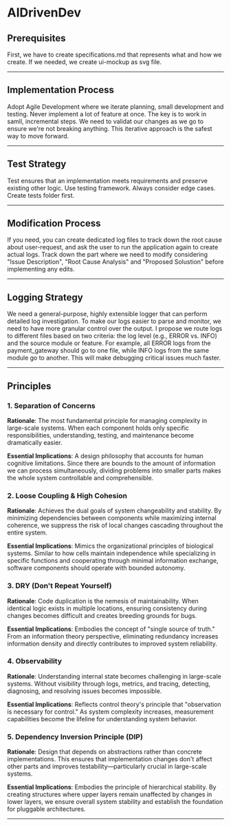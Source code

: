 # AIDrivenDev

## Prerequisites
First, we have to create specifications.md that represents what and how we create.
If we needed, we create ui-mockup as svg file.

-----

## Implementation Process
Adopt Agile Development where we iterate planning, small development and testing.
Never implement a lot of feature at once. 
The key is to work in samll, incremental steps.
We need to validat our changes as we go to ensure we're not breaking anything.
This iterative approach is the safest way to move forward.

---

## Test Strategy
Test ensures that an implementation meets requirements and preserve existing other logic.
Use testing framework.
Always consider edge cases.
Create tests folder first.

----

## Modification Process
If you need, you can create dedicated log files to track down the root cause about user-request, and ask the user to run the application again to create actual logs.
Track down the part where we need to modify considering "Issue Description", "Root Cause Analysis" and "Proposed Solustion" before implementing any edits.

----

## Logging Strategy
We need a general-purpose, highly extensible logger that can perform detailed log investigation.
To make our logs easier to parse and monitor, we need to have more granular control over the output. I propose we route logs to different files based on two criteria: the log level (e.g., ERROR vs. INFO) and the source module or feature. For example, all ERROR logs from the payment_gateway should go to one file, while INFO logs from the same module go to another. This will make debugging critical issues much faster.

-----

## Principles

### 1. Separation of Concerns
**Rationale**: 
The most fundamental principle for managing complexity in large-scale systems. When each component holds only specific responsibilities, understanding, testing, and maintenance become dramatically easier.

**Essential Implications**: 
A design philosophy that accounts for human cognitive limitations. Since there are bounds to the amount of information we can process simultaneously, dividing problems into smaller parts makes the whole system controllable and comprehensible.

### 2. Loose Coupling & High Cohesion
**Rationale**: 
Achieves the dual goals of system changeability and stability. By minimizing dependencies between components while maximizing internal coherence, we suppress the risk of local changes cascading throughout the entire system.

**Essential Implications**: 
Mimics the organizational principles of biological systems. Similar to how cells maintain independence while specializing in specific functions and cooperating through minimal information exchange, software components should operate with bounded autonomy.

### 3. DRY (Don't Repeat Yourself)
**Rationale**: 
Code duplication is the nemesis of maintainability. When identical logic exists in multiple locations, ensuring consistency during changes becomes difficult and creates breeding grounds for bugs.

**Essential Implications**: 
Embodies the concept of "single source of truth." From an information theory perspective, eliminating redundancy increases information density and directly contributes to improved system reliability.

### 4. Observability
**Rationale**: 
Understanding internal state becomes challenging in large-scale systems. Without visibility through logs, metrics, and tracing, detecting, diagnosing, and resolving issues becomes impossible.

**Essential Implications**: 
Reflects control theory's principle that "observation is necessary for control." As system complexity increases, measurement capabilities become the lifeline for understanding system behavior.

### 5. Dependency Inversion Principle (DIP)
**Rationale**: 
Design that depends on abstractions rather than concrete implementations. This ensures that implementation changes don't affect other parts and improves testability—particularly crucial in large-scale systems.

**Essential Implications**: Embodies the principle of hierarchical stability. By creating structures where upper layers remain unaffected by changes in lower layers, we ensure overall system stability and establish the foundation for pluggable architectures.

----
